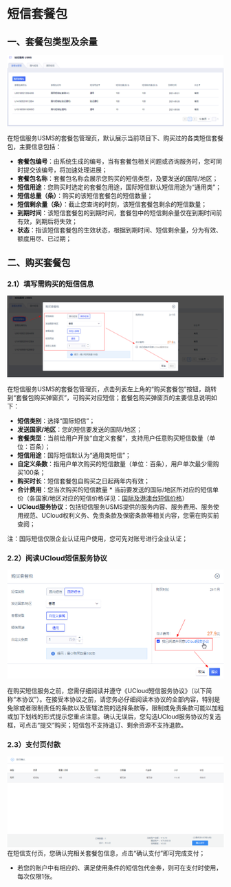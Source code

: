 # 短信套餐包



## 一、套餐包类型及余量

![image](../../images/guide/5005/短信服务usms_短信套餐包管理_02.png)

在短信服务USMS的套餐包管理页，默认展示当前项目下、购买过的各类短信套餐包，主要信息包括：

  - **套餐包编号**：由系统生成的编号，当有套餐包相关问题或咨询服务时，您可同时提交该编号，将加速处理进展；
  - **套餐包名称**：套餐包名称会展示您购买的短信类型，及要发送的国际/地区；
  - **短信用途**：您购买时选定的套餐包用途，国际短信默认短信用途为“通用类”；
  - **短信总量（条）**：购买的该短信套餐包的短信数量；
  - **短信剩余量（条）**：截止您查询的时刻，该短信套餐包剩余的短信数量；
  - **到期时间**：该短信套餐包的到期时间，套餐包中的短信剩余量仅在到期时间前有效，到期后将失效；
  - **状态**：指该短信套餐包的生效状态，根据到期时间、短信剩余量，分为有效、额度用尽、已过期；

## 二、购买套餐包

### 2.1）填写需购买的短信信息

![image](../../images/guide/5005/短信服务usms_短信购买页_国际_01.png)

在短信服务USMS的套餐包管理页，点击列表左上角的“购买套餐包”按钮，跳转到“套餐包购买弹窗页”，可购买对应短信；套餐包购买弹窗页的主要信息说明如下：

  - **短信类别**：选择“国际短信”；
  - **发送国家/地区**：您的短信要发送的国际/地区；
  - **套餐类型**：当前给用户开放“自定义套餐”，支持用户任意购买短信数量（单位：百条）；
  - **短信用途**：国际短信默认为“通用类短信”；
  - **自定义条数**：指用户单次购买的短信数量（单位：百条），用户单次最少需购买100条；
  - **购买时长**：短信套餐包自购买之日起两年内有效；
  - **合计费用**：您当次购买的短信数量 \*
    当前要发送的国际/地区所对应的短信单价（各国家/地区对应的短信价格详见：[国际及港澳台短信价格](usms/price/3005)）
  - **UCloud服务协议**：包括短信服务USMS提供的服务内容、服务费用、服务使用规范、UCloud权利义务、免责条款及保密条款等相关内容，您需在购买前查阅；

注：国际短信仅限企业认证用户使用，您可先对账号进行企业认证；

### 2.2）阅读UCloud短信服务协议

![image](../../images/guide/5005/短信服务usms_购买套餐包页_国际_02.png)

在购买短信服务之前，您需仔细阅读并遵守《UCloud短信服务协议》（以下简称“本协议”）。在接受本协议之前，请您务必仔细阅读本协议的全部内容，特别是免除或者限制责任的条款以及管辖法院的选择条款等，限制或免责条款可能以加粗或加下划线的形式提示您重点注意。确认无误后，您勾选UCloud服务协议的复选框，可点击“提交”购买；短信包不支持退订、剩余资源不支持退款。

### 2.3）支付页付款

![image](../../images/guide/5003/短信服务usms_支付页_01.png)
在短信支付页，您确认完相关套餐包信息，点击“确认支付”即可完成支付；

  - 若您的账户中有相应的、满足使用条件的短信包代金券，则可在支付时使用，每次仅限1张。
